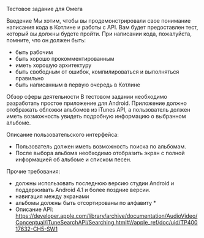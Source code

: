 Тестовое задание для Омега

Введение
Мы хотим, чтобы вы продемонстрировали свое понимание написания кода в Котлине и работы с API. Вам будет предоставлен тест, который вы должны будете пройти.
При написании кода, пожалуйста, помните, что он должен быть:

* быть рабочим
* быть хорошо прокомментированным
* иметь хорошую архитектуру
* быть свободным от ошибок, компилироваться и выполняться правильно 
* быть написанным в первую очередь в Котлине

Обзор сферы деятельности
В тестовом задании необходимо разработать простое приложение для Android. Приложение должно отображать обложки альбомов из iTunes API, а пользователь должен иметь возможность увидеть подробную информацию о выбранном альбоме.

Описание пользовательского интерфейса:
* Пользователь должен иметь возможность поиска по альбомам.
* После выбора альбома необходимо отобразить экран с полной информацией об альбоме и списком песен.

Прочие требования:
* должны использовать последнюю версию студии Android и поддерживать Android 4.1 и более поздние версии.
* навигация между экранами
* альбомы должны быть отсортированы по алфавиту *
* Описание API:
https://developer.apple.com/library/archive/documentation/AudioVideo/Conceptual/iTuneSearchAPI/Searching.html#//apple_ref/doc/uid/TP40017632-CH5-SW1 

